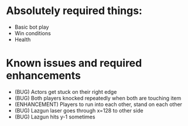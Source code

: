 # Absolutely required things:
- Basic bot play
- Win conditions
- Health
# Known issues and required enhancements
- (BUG) Actors get stuck on their right edge
- (BUG) Both players knocked repeatedly when both are touching item
- (ENHANCEMENT) Players to run into each other, stand on each other
- (BUG) Lazgun laser goes through x=128 to other side
- (BUG) Lazgun hits y-1 sometimes
